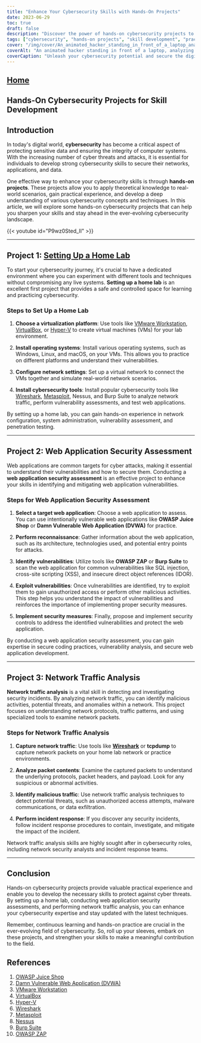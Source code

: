 ```yaml
---
title: "Enhance Your Cybersecurity Skills with Hands-On Projects"
date: 2023-06-29
toc: true
draft: false
description: "Discover the power of hands-on cybersecurity projects to develop practical skills and protect against cyber threats."
tags: ["cybersecurity", "hands-on projects", "skill development", "practical experience", "network security", "web application security", "network traffic analysis", "home lab", "virtualization", "operating systems", "vulnerability assessment", "penetration testing", "web vulnerabilities", "OWASP Juice Shop", "Damn Vulnerable Web Application", "Wireshark", "Metasploit", "Nessus", "Burp Suite", "OWASP ZAP", "network protocols", "packet analysis", "incident response", "continuous learning", "cyber threats", "practical skills", "cybersecurity expertise", "latest techniques", "security measures", "secure coding", "incident detection"]
cover: "/img/cover/An_animated_hacker_standing_in_front_of_a_laptop_analyzing.png"
coverAlt: "An animated hacker standing in front of a laptop, analyzing network traffic and holding a magnifying glass to symbolize cybersecurity investigation and analysis."
coverCaption: "Unleash your cybersecurity potential and secure the digital world!"
---
```


## [Home](/cyber-security-career-playbook-start/)

## Hands-On Cybersecurity Projects for Skill Development

## Introduction

In today's digital world, **cybersecurity** has become a critical aspect of protecting sensitive data and ensuring the integrity of computer systems. With the increasing number of cyber threats and attacks, it is essential for individuals to develop strong cybersecurity skills to secure their networks, applications, and data.

One effective way to enhance your cybersecurity skills is through **hands-on projects**. These projects allow you to apply theoretical knowledge to real-world scenarios, gain practical experience, and develop a deep understanding of various cybersecurity concepts and techniques. In this article, we will explore some hands-on cybersecurity projects that can help you sharpen your skills and stay ahead in the ever-evolving cybersecurity landscape.

{{< youtube id="P9wz0Sted_II" >}}

______

## Project 1: [Setting Up a Home Lab](/articles/what-is-a-homelab-and-should-you-have-one/)

To start your cybersecurity journey, it's crucial to have a dedicated environment where you can experiment with different tools and techniques without compromising any live systems. **Setting up a home lab** is an excellent first project that provides a safe and controlled space for learning and practicing cybersecurity.

### Steps to Set Up a Home Lab

1. **Choose a virtualization platform**: Use tools like [VMware Workstation](https://www.vmware.com/products/workstation-pro.html), [VirtualBox](https://www.virtualbox.org/), or [Hyper-V](https://docs.microsoft.com/en-us/windows-server/virtualization/hyper-v-on-windows/) to create virtual machines (VMs) for your lab environment.

2. **Install operating systems**: Install various operating systems, such as Windows, Linux, and macOS, on your VMs. This allows you to practice on different platforms and understand their vulnerabilities.

3. **Configure network settings**: Set up a virtual network to connect the VMs together and simulate real-world network scenarios.

4. **Install cybersecurity tools**: Install popular cybersecurity tools like [Wireshark](/articles/a-beginners-guide-to-using-wireshark-for-network-analysis-and-troubleshooting/), [Metasploit](/articles/what-is-metasploit/), Nessus, and Burp Suite to analyze network traffic, perform vulnerability assessments, and test web applications.

By setting up a home lab, you can gain hands-on experience in network configuration, system administration, vulnerability assessment, and penetration testing.

______

## Project 2: Web Application Security Assessment

Web applications are common targets for cyber attacks, making it essential to understand their vulnerabilities and how to secure them. Conducting a **web application security assessment** is an effective project to enhance your skills in identifying and mitigating web application vulnerabilities.

### Steps for Web Application Security Assessment

1. **Select a target web application**: Choose a web application to assess. You can use intentionally vulnerable web applications like **OWASP Juice Shop** or **Damn Vulnerable Web Application (DVWA)** for practice.

2. **Perform reconnaissance**: Gather information about the web application, such as its architecture, technologies used, and potential entry points for attacks.

3. **Identify vulnerabilities**: Utilize tools like **OWASP ZAP** or **Burp Suite** to scan the web application for common vulnerabilities like SQL injection, cross-site scripting (XSS), and insecure direct object references (IDOR).

4. **Exploit vulnerabilities**: Once vulnerabilities are identified, try to exploit them to gain unauthorized access or perform other malicious activities. This step helps you understand the impact of vulnerabilities and reinforces the importance of implementing proper security measures.

5. **Implement security measures**: Finally, propose and implement security controls to address the identified vulnerabilities and protect the web application.

By conducting a web application security assessment, you can gain expertise in secure coding practices, vulnerability analysis, and secure web application development.

______

## Project 3: Network Traffic Analysis

**Network traffic analysis** is a vital skill in detecting and investigating security incidents. By analyzing network traffic, you can identify malicious activities, potential threats, and anomalies within a network. This project focuses on understanding network protocols, traffic patterns, and using specialized tools to examine network packets.

### Steps for Network Traffic Analysis

1. **Capture network traffic**: Use tools like [**Wireshark**](/articles/a-beginners-guide-to-using-wireshark-for-network-analysis-and-troubleshooting/) or **tcpdump** to capture network packets on your home lab network or practice environments.

2. **Analyze packet contents**: Examine the captured packets to understand the underlying protocols, packet headers, and payload. Look for any suspicious or abnormal activities.

3. **Identify malicious traffic**: Use network traffic analysis techniques to detect potential threats, such as unauthorized access attempts, malware communications, or data exfiltration.

4. **Perform incident response**: If you discover any security incidents, follow incident response procedures to contain, investigate, and mitigate the impact of the incident.

Network traffic analysis skills are highly sought after in cybersecurity roles, including network security analysts and incident response teams.

______

## Conclusion

Hands-on cybersecurity projects provide valuable practical experience and enable you to develop the necessary skills to protect against cyber threats. By setting up a home lab, conducting web application security assessments, and performing network traffic analysis, you can enhance your cybersecurity expertise and stay updated with the latest techniques.

Remember, continuous learning and hands-on practice are crucial in the ever-evolving field of cybersecurity. So, roll up your sleeves, embark on these projects, and strengthen your skills to make a meaningful contribution to the field.

## References

1. [OWASP Juice Shop](https://owasp.org/www-project-juice-shop/)
2. [Damn Vulnerable Web Application (DVWA)](http://www.dvwa.co.uk/)
3. [VMware Workstation](https://www.vmware.com/products/workstation-pro.html)
4. [VirtualBox](https://www.virtualbox.org/)
5. [Hyper-V](https://docs.microsoft.com/en-us/windows-server/virtualization/hyper-v-on-windows/)
6. [Wireshark](https://www.wireshark.org/)
7. [Metasploit](https://www.metasploit.com/)
8. [Nessus](https://www.tenable.com/products/nessus)
9. [Burp Suite](https://portswigger.net/burp)
10. [OWASP ZAP](https://www.zaproxy.org/)

